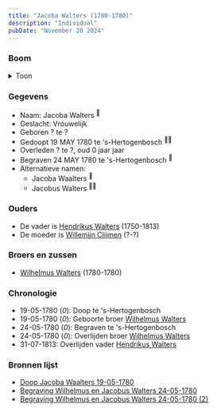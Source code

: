 ```yaml
---
title: "Jacoba Walters (1780-1780)"
description: "Individual"
pubDate: "November 20 2024"
---
```


### Boom
<details><summary>Toon</summary>

![test](https://www.plantuml.com/plantuml/svg/ZPB1QW8n48RlUOf13vw4hAjT5L6hA5PQMgX5UfBixbJZPXF9H4J4TszQjrOGQczXvfz_libCdvomRfihHfdK6s553h58igKrMvqEZJ8Md1MQV0grOokP8YJI9WfFRymtRWyvvZ5QEeN8eKNZzXja5ww94aHmO00mC3P5Erl99DD8rEdaGkfk5q9sPAm2Bz-jY9qgIXFKgPNPbc0kbBUc4WY21yw3i0LG7eNZndZWZGyV4bLwX4ux5l5-4Hld5BQxK8lWTVG2GTJWqBjGKRPLQY5qkaYi8OgDP_7oC83fsoC4pI242bKdQ9rPeeuD9IlFLq3DfLAOoxM6ePBh7FKPwYxmKEF1A1o5Vq3rhhrlalKy_XcWqzvXcagzz8c0m_DmvYUCMjyOOyvvemvb9PShjqUbpCwZ75dnPzLgeM05xs-WgFI1hrJ4sK-xgKXCBAus474uR-_sq44BdkxVFMVpNvkerI_b_ZJw_XBygNu2)
</details>

### Gegevens
- Naam: Jacoba Walters <sup><a href="../s00288/" style="text-decoration:none" title="Doop Jacoba Waalters 19-05-1780">:link:</a></sup>
- Geslacht: Vrouwelijk
- Geboren ? te ? 
- Gedoopt 19 MAY 1780 te 's-Hertogenbosch <sup><a href="../s00288/" style="text-decoration:none" title="Doop Jacoba Waalters 19-05-1780">:link:</a><a href="../s00290/" style="text-decoration:none" title="Begraving Wilhelmus en Jacobus Walters 24-05-1780 (2)">:link:</a></sup>
- Overleden ? te ?, oud 0 jaar jaar 
- Begraven 24 MAY 1780 te 's-Hertogenbosch <sup><a href="../s00289/" style="text-decoration:none" title="Begraving Wilhelmus en Jacobus Walters 24-05-1780">:link:</a></sup>
- Alternatieve namen:
  - Jacoba Waalters <sup><a href="../s00288/" style="text-decoration:none" title="Doop Jacoba Waalters 19-05-1780">:link:</a></sup>
  - Jacobus Walters <sup><a href="../s00289/" style="text-decoration:none" title="Begraving Wilhelmus en Jacobus Walters 24-05-1780">:link:</a><a href="../s00290/" style="text-decoration:none" title="Begraving Wilhelmus en Jacobus Walters 24-05-1780 (2)">:link:</a></sup>

### Ouders
- De vader is [Hendrikus Walters](../i00139/) (1750-1813)
- De moeder is [Willemijn Clijmen](../i00161/) (?-?)

### Broers en zussen
- [Wilhelmus Walters](../i00169/) (1780-1780)

### Chronologie
- 19-05-1780 (<i>0</i>): Doop te 's-Hertogenbosch
- 19-05-1780 (<i>0</i>): Geboorte broer [Wilhelmus Walters](../i00169/)
- 24-05-1780 (<i>0</i>): Begraven te 's-Hertogenbosch
- 24-05-1780 (<i>0</i>): Overlijden broer [Wilhelmus Walters](../i00169/)
- 31-07-1813: Overlijden vader [Hendrikus Walters](../i00139/)

### Bronnen lijst
- [Doop Jacoba Waalters 19-05-1780](../s00288/)
- [Begraving Wilhelmus en Jacobus Walters 24-05-1780](../s00289/)
- [Begraving Wilhelmus en Jacobus Walters 24-05-1780 (2)](../s00290/)